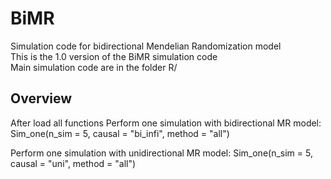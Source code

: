 # BiMR
Simulation code for bidirectional Mendelian Randomization model     
This is the 1.0 version of the BiMR simulation code     
Main simulation code are in the folder R/     


## Overview

After load all functions
Perform one simulation with bidirectional MR model:
  Sim_one(n_sim = 5, causal = "bi_infi", method = "all")

Perform one simulation with unidirectional MR model:
  Sim_one(n_sim = 5, causal = "uni", method = "all")
